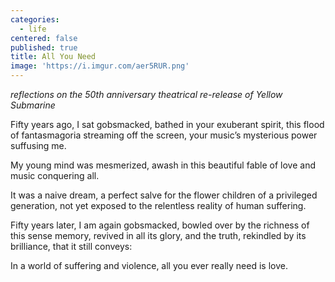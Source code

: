```yaml
---
categories:
  - life
centered: false
published: true
title: All You Need
image: 'https://i.imgur.com/aer5RUR.png'
---
```

_reflections on the 50th anniversary theatrical re-release of Yellow Submarine_

Fifty years ago,
I sat gobsmacked,
bathed in your exuberant spirit,
this flood of fantasmagoria
streaming off the screen,
your music’s mysterious power 
suffusing me.

My young mind
was mesmerized,
awash in this beautiful fable
of love and music
conquering all.

It was a naive dream,
a perfect salve
for the flower children
of a privileged generation,
not yet exposed
to the relentless reality
of human suffering.

Fifty years later,
I am again gobsmacked,
bowled over by the richness
of this sense memory,
revived in all its glory,
and the truth,
rekindled by its brilliance,
that it still conveys:

In a world of suffering 
and violence,
all you ever really need
is love.
